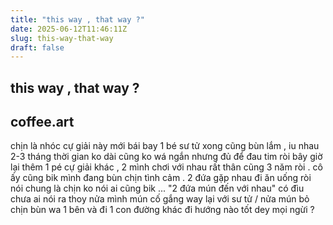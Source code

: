 ```yaml
---
title: "this way , that way ?"
date: 2025-06-12T11:46:11Z
slug: this-way-that-way
draft: false
---
```


## this way , that way ?

## coffee.art

chịn là nhóc cự giải này mới bái bay 1 bé sư tử xong cũng bùn lắm , iu nhau 2-3 tháng thời gian ko dài cũng ko wá ngắn nhưng đủ để đau tim
ròi bây giờ lại thêm 1 pé cự giải khác , 2 mình chơi với nhau rất thân cũng 3 năm ròi . cô ấy cũng bik mình đang bùn chịn tình cảm . 2 đứa gặp nhau đi ăn uống ròi nói chung là chịn ko nói ai cũng bik ... "2 đứa mún đến với nhau" có đìu chưa ai nói ra thoy
nửa mình mún cố gắng way lại với sư tử / nửa mún bỏ chịn bùn wa 1 bên và đi 1 con đường khác
đi hướng nào tốt dey mọi ngừi ?